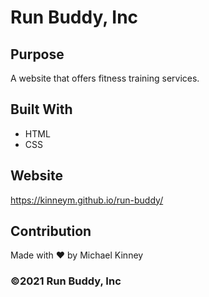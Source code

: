 # Run Buddy, Inc

## Purpose
A website that offers fitness training services.

## Built With
* HTML
* CSS

## Website
https://kinneym.github.io/run-buddy/

## Contribution
Made with ❤️ by Michael Kinney

### ©2021 Run Buddy, Inc
